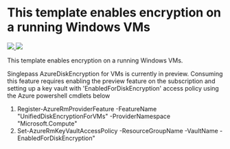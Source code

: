 # This template enables encryption on a running Windows VMs

<a href="https://portal.azure.com/#create/Microsoft.Template/uri/https%3A%2F%2Fraw.githubusercontent.com%2FSudhakaraReddyEvuri%2Fazure-quickstart-templates%2Fsuredd-singlepass%2F201-encrypt-running-windows-vm-singlepass%2Fazuredeploy.json" target="_blank">
    <img src="http://azuredeploy.net/deploybutton.png"/>
</a>
<a href="http://armviz.io/#/?load=https%3A%2F%2Fraw.githubusercontent.com%2FSudhakaraReddyEvuri%2Fazure-quickstart-templates%2Fsuredd-singlepass%2F201-encrypt-running-windows-vm-singlepass%2Fazuredeploy.json" target="_blank">
    <img src="http://armviz.io/visualizebutton.png"/>
</a>

This template enables encryption on a running Windows VMs.

Singlepass AzureDiskEncryption for VMs is currently in preview. Consuming this feature requires enabling the preview feature on the subscription and setting up a key vault with 'EnabledForDiskEncryption' access policy using the Azure powershell cmdlets below 
1. Register-AzureRmProviderFeature -FeatureName "UnifiedDiskEncryptionForVMs" -ProviderNamespace "Microsoft.Compute"
2. Set-AzureRmKeyVaultAccessPolicy -ResourceGroupName <rgName> -VaultName <vaultName> -EnabledForDiskEncryption"
